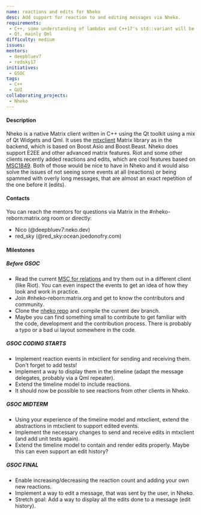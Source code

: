 ```yaml
---
name: reactions and edits for Nheko
desc: Add support for reaction to and editing messages via Nheko.
requirements:
 - C++, some understanding of lambdas and C++17's std::variant will be beneficial
 - Qt, mainly Qml
difficulty: medium
issues:
mentors:
 - deepbluev7
 - redsky17
initiatives:
 - GSOC
tags:
 - C++
 - GUI
collaborating_projects:
 - Nheko
---
```


#### Description

Nheko is a native Matrix client written in C++ using the Qt toolkit using a mix of Qt Widgets and Qml. It uses the [mtxclient](https://github.com/Nheko-Reborn/mtxclient) Matrix
library as in the backend, which is based on Boost.Asio and Boost.Beast. Nheko does support E2EE and other advanced matrix features. Riot and some other clients recently added
reactions and edits, which are cool features based on [MSC1849](https://github.com/matrix-org/matrix-doc/pull/1849). Both of those would be nice to have in Nheko and it would also
solve the issues of not seeing some events at all (reactions) or being spammed with overly long messages, that are almost an exact repetition of the one before it (edits).

#### Contacts

You can reach the mentors for questions via Matrix in the #nheko-reborn:matrix.org room or directly:
- Nico (@deepbluev7:neko.dev)
- red_sky (@red_sky:ocean.joedonofry.com)

#### Milestones

##### Before GSOC

* Read the current [MSC for relations](https://github.com/matrix-org/matrix-doc/pull/1849) and try them out in a different client (like Riot). You can even inspect the events to get
    an idea of how they look and work in practice.
* Join #nheko-reborn:matrix.org and get to know the contributors and community.
* Clone the [nheko repo](https://github.com/Nheko-Reborn/nheko/) and compile the current dev branch.
* Maybe you can find something small to contribute to get familiar with the code, development and the contribution process. There is probably a typo or a bad ui layout somewhere in the
    code.

##### GSOC CODING STARTS

* Implement reaction events in mtxclient for sending and receiving them. Don't forget to add tests!
* Implement a way to display them in the timeline (adapt the message delegates, probably via a Qml repeater).
* Extend the timeline model to include reactions.
* It should now be possible to see reactions from other clients in Nheko.

##### GSOC MIDTERM

* Using your experience of the timeline model and mtxclient, extend the abstractions in mtxclient to support edited events.
* Implement the necessary changes to send and receive edits in mtxclient (and add unit tests again).
* Extend the timeline model to contain and render edits properly. Maybe this can even support an edit history?

##### GSOC FINAL

* Enable increasing/decreasing the reaction count and adding your own new reactions.
* Implement a way to edit a message, that was sent by the user, in Nheko.
* Stretch goal: Add a way to display all the edits done to a message (edit history).
